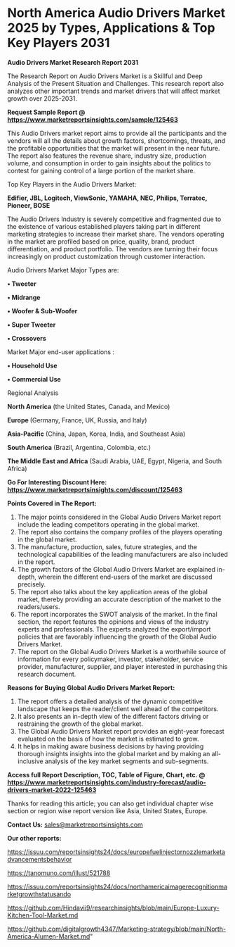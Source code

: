 # North America Audio Drivers Market 2025 by Types, Applications & Top Key Players 2031

<strong>Audio Drivers Market Research Report 2031</strong>

The Research Report on Audio Drivers Market is a Skillful and Deep Analysis of the Present Situation and Challenges. This research report also analyzes other important trends and market drivers that will affect market growth over 2025-2031.

<strong>Request Sample Report @ <a href=https://www.marketreportsinsights.com/sample/125463>https://www.marketreportsinsights.com/sample/125463</a></strong>

This Audio Drivers market report aims to provide all the participants and the vendors will all the details about growth factors, shortcomings, threats, and the profitable opportunities that the market will present in the near future. The report also features the revenue share, industry size, production volume, and consumption in order to gain insights about the politics to contest for gaining control of a large portion of the market share.

Top Key Players in the Audio Drivers Market:

<strong>Edifier, JBL, Logitech, ViewSonic, YAMAHA, NEC, Philips, Terratec, Pioneer, BOSE</strong>

The Audio Drivers Industry is severely competitive and fragmented due to the existence of various established players taking part in different marketing strategies to increase their market share. The vendors operating in the market are profiled based on price, quality, brand, product differentiation, and product portfolio. The vendors are turning their focus increasingly on product customization through customer interaction.

Audio Drivers Market Major Types are:

<strong>• Tweeter

• Midrange

• Woofer & Sub-Woofer

• Super Tweeter

• Crossovers</strong>

Market Major end-user applications :

<strong>• Household Use

• Commercial Use</strong>

Regional Analysis

</u><strong><b>North America</b></strong> (the United States, Canada, and Mexico)

<strong><b>Europe </b></strong>(Germany, France, UK, Russia, and Italy)

<strong><b>Asia-Pacific</b></strong> (China, Japan, Korea, India, and Southeast Asia)

<strong><b>South America</b></strong> (Brazil, Argentina, Colombia, etc.)

<strong><b>The Middle East and Africa</b></strong> (Saudi Arabia, UAE, Egypt, Nigeria, and South Africa)

<strong>Go For Interesting Discount Here: <a href=https://www.marketreportsinsights.com/discount/125463>https://www.marketreportsinsights.com/discount/125463</a></strong>

<strong>Points Covered in The Report:</strong>
<ol>
  <li>The major points considered in the Global Audio Drivers Market report include the leading competitors operating in the global market.</li>
  <li>The report also contains the company profiles of the players operating in the global market.</li>
  <li>The manufacture, production, sales, future strategies, and the technological capabilities of the leading manufacturers are also included in the report.</li>
  <li>The growth factors of the Global Audio Drivers Market are explained in-depth, wherein the different end-users of the market are discussed precisely.</li>
  <li>The report also talks about the key application areas of the global market, thereby providing an accurate description of the market to the readers/users.</li>
  <li>The report incorporates the SWOT analysis of the market. In the final section, the report features the opinions and views of the industry experts and professionals. The experts analyzed the export/import policies that are favorably influencing the growth of the Global Audio Drivers Market.</li>
  <li>The report on the Global Audio Drivers Market is a worthwhile source of information for every policymaker, investor, stakeholder, service provider, manufacturer, supplier, and player interested in purchasing this research document.</li>
</ol>
<strong>Reasons for Buying Global Audio Drivers Market Report:</strong>

<ol>
  <li>The report offers a detailed analysis of the dynamic competitive landscape that keeps the reader/client well ahead of the competitors.</li>
  <li>It also presents an in-depth view of the different factors driving or restraining the growth of the global market.</li>
  <li>The Global Audio Drivers Market report provides an eight-year forecast evaluated on the basis of how the market is estimated to grow.</li>
  <li>It helps in making aware business decisions by having providing thorough insights insights into the global market and by making an all-inclusive analysis of the key market segments and sub-segments.</li>
</ol>
<strong>Access full Report Description, TOC, Table of Figure, Chart, etc. @ <a href=https://www.marketreportsinsights.com/industry-forecast/audio-drivers-market-2022-125463>https://www.marketreportsinsights.com/industry-forecast/audio-drivers-market-2022-125463</a></strong>


Thanks for reading this article; you can also get individual chapter wise section or region wise report version like Asia, United States, Europe.

<strong>Contact Us:</strong>
sales@marketreportsinsights.com

<strong>Our other reports:</strong>

<a href=https://issuu.com/reportsinsights24/docs/europefuelinjectornozzlemarketadvancementsbehavior>https://issuu.com/reportsinsights24/docs/europefuelinjectornozzlemarketadvancementsbehavior</a>

<a href=https://tanomuno.com/illust/521788>https://tanomuno.com/illust/521788</a>

<a href=https://issuu.com/reportsinsights24/docs/northamericaimagerecognitionmarketgrowthstatusando>https://issuu.com/reportsinsights24/docs/northamericaimagerecognitionmarketgrowthstatusando</a>

<a href=https://github.com/Hindavii9/researchinsights/blob/main/Europe-Luxury-Kitchen-Tool-Market.md>https://github.com/Hindavii9/researchinsights/blob/main/Europe-Luxury-Kitchen-Tool-Market.md</a>

<a href=https://github.com/digitalgrowth4347/Marketing-strategy/blob/main/North-America-Alumen-Market.md>https://github.com/digitalgrowth4347/Marketing-strategy/blob/main/North-America-Alumen-Market.md</a>"
